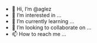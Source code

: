 - 👋 Hi, I’m @aglez
- 👀 I’m interested in ...
- 🌱 I’m currently learning ...
- 💞️ I’m looking to collaborate on ...
- 📫 How to reach me ...

<!---
aglez/aglez is a ✨ special ✨ repository because its `README.md` (this file) appears on your GitHub profile.
You can click the Preview link to take a look at your changes.
--->
